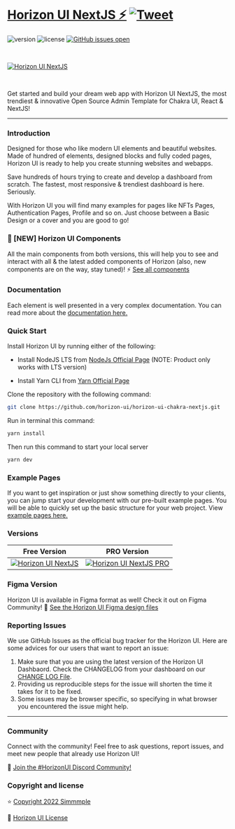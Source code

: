 # [Horizon UI NextJS ⚡️](https://horizon-ui.com/horizon-ui-chakra-nextjs) [![Tweet](https://img.shields.io/twitter/url/http/shields.io.svg?style=social&logo=twitter)](https://twitter.com/intent/tweet?url=https://horizon-ui.com/&text=Check%20Horizon%20UI,%20the%20trendiest%20open-source%20admin%20template%20for%20Chakra%20UI%20&%20React!)

![version](https://img.shields.io/badge/version-2.0.0-blue.svg)
![license](https://img.shields.io/badge/license-MIT-blue.svg)
[![GitHub issues open](https://img.shields.io/github/issues/horizon-ui/horizon-ui-chakra-nextjs.svg?maxAge=2592000)](https://github.com/horizon-ui/horizon-ui-chakra-nextjs/issues?q=is%3Aopen+is%3Aissue)

<p>&nbsp;</p>

[<img alt="Horizon UI NextJS" src="https://i.ibb.co/mtLkcYL/horizon-ui-nextjs-free.png" /> ](https://github.com/horizon-ui/horizon-ui-chakra-nextjs)

<p>&nbsp;</p>


Get started and build your dream web app with Horizon UI NextJS, the most trendiest & innovative Open Source Admin Template for Chakra UI, React & NextJS!

---

### Introduction

Designed for those who like modern UI elements and beautiful websites. Made of
hundred of elements, designed blocks and fully coded pages, Horizon UI is ready
to help you create stunning websites and webapps.

Save hundreds of hours trying to create and develop a dashboard from scratch.
The fastest, most responsive & trendiest dashboard is here. Seriously.

With Horizon UI you will find many examples for pages like NFTs Pages,
Authentication Pages, Profile and so on. Just choose between a Basic Design or a
cover and you are good to go!

### 🎉 [NEW] Horizon UI Components
All the main components from both versions, this will help you to see and interact with all & the latest added components of Horizon (also, new components are on the way, stay tuned)! ⚡️
<a href="https://horizon-ui.com/components/?ref=readme-horizon-nextjs" target="_blank">See all components</a>


### Documentation

Each element is well presented in a very complex documentation. You can read
more about the <a href="https://horizon-ui.com/documentation/docs/introduction?ref=readme-horizon-nextjs" target="_blank">documentation
here.</a>

### Quick Start

Install Horizon UI by running either of the following:

- Install NodeJS LTS from [NodeJs Official Page](https://nodejs.org/en/?ref=horizon-documentation)
  (NOTE: Product only works with LTS version)

- Install Yarn CLI from [Yarn Official Page](https://yarnpkg.com/cli/install?ref=horizon-documentation)

Clone the repository with the following command:

```bash
git clone https://github.com/horizon-ui/horizon-ui-chakra-nextjs.git
```

Run in terminal this command:

```bash
yarn install
```

Then run this command to start your local server

```bash
yarn dev
```

### Example Pages

If you want to get inspiration or just show something directly to your clients, you can jump start your development with our pre-built example pages. You will be able to quickly set up the basic structure for your web project. View <a href="https://horizon-ui.com/horizon-ui-chakra-nextjs/?ref=readme-horizon-nextjs" target="_blank">example pages here.</a>

### Versions

| Free Version                                                                                                       | PRO Version                                                                                                               |
| ------------------------------------------------------------------------------------------------------------------ | ------------------------------------------------------------------------------------------------------------------------- |
| [![Horizon UI NextJS](https://i.ibb.co/mtLkcYL/horizon-ui-nextjs-free.png)](https://www.horizon-ui.com/?ref=readme-horizon-nextjs) | [![Horizon UI NextJS PRO](https://i.ibb.co/sPSYxGv/horizon-2-0-pro-presentation-image.png)](https://www.horizon-ui.com/pro?ref=readme-horizon-nextjs) |

### Figma Version

Horizon UI is available in Figma format as well! Check it out on Figma
Community! 🎨
[See the Horizon UI Figma design files](https://bit.ly/horizon-figma)

### Reporting Issues

We use GitHub Issues as the official bug tracker for the Horizon UI. Here are
some advices for our users that want to report an issue:

1. Make sure that you are using the latest version of the Horizon UI Dashbaord.
   Check the CHANGELOG from your dashboard on our
   [CHANGE LOG File](https://github.com/horizon-ui/horizon-ui-chakra-nextjs/blob/main/CHANGELOG.md?ref=readme-horizon-nextjs).
2. Providing us reproducible steps for the issue will shorten the time it takes
   for it to be fixed.
3. Some issues may be browser specific, so specifying in what browser you
   encountered the issue might help.

---

### Community

Connect with the community! Feel free to ask questions, report issues, and meet
new people that already use Horizon UI!

💬 [Join the #HorizonUI Discord Community!](https://discord.gg/f6tEKFBd4m)

### Copyright and license

⭐️ [Copyright 2022 Simmmple ](https://www.geekhaven.iiita.ac.in/?ref=readme-horizon-nextjs)

📄 [Horizon UI License](https://www.geekhaven.iiita.ac.in/licenses?ref=readme-horizon-nextjs)
